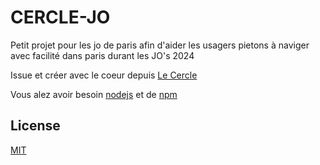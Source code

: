 # CERCLE-JO

Petit projet pour les jo de paris afin d'aider les usagers pietons à naviger avec facilité dans paris durant les JO's 2024

Issue et créer avec le coeur depuis [Le Cercle](https://lecercle.community/)

Vous alez avoir besoin [nodejs](https://nodejs.org/en)
et de [npm](https://docs.npmjs.com/downloading-and-installing-node-js-and-npm)

## License

[MIT](https://choosealicense.com/licenses/mit/)
